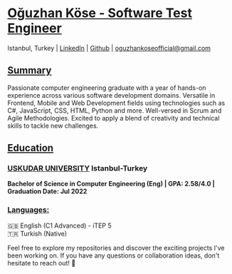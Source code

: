 # <ins>Oğuzhan Köse - Software Test Engineer</ins>

Istanbul, Turkey | [LinkedIn](https://www.linkedin.com/in/oguzhankoseofficial) | [Github](https://github.com/Axlope) | oguzhankoseofficial@gmail.com

## <ins>Summary</ins>

Passionate computer engineering graduate with a year of hands-on experience across various software development domains. Versatile in Frontend, Mobile and Web Development fields using technologies such as C#, JavaScript, CSS, HTML, Python and more. Well-versed in Scrum and Agile Methodologies. Excited to apply a blend of creativity and technical skills to tackle new challenges.

## <ins>Education</ins>

### <ins>USKUDAR UNIVERSITY</ins> Istanbul-Turkey
**Bachelor of Science in Computer Engineering (Eng) | GPA: 2.58/4.0 | Graduation Date: Jul 2022**

### <ins>Languages:</ins>
🇬🇧 English (C1 Advanced) - iTEP 5  
🇹🇷 Turkish (Native)

Feel free to explore my repositories and discover the exciting projects I've been working on. If you have any questions or collaboration ideas, don't hesitate to reach out! 🚀
